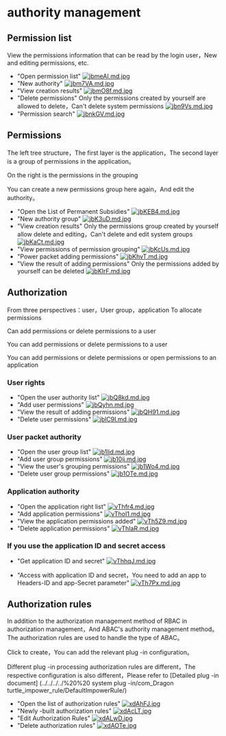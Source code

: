 # authority management

## Permission list

View the permissions information that can be read by the login user，New and editing permissions, etc.

* "Open permission list"
    [![jbmeAI.md.jpg](https://s1.ax1x.com/2022/07/20/jbmeAI.md.jpg)](https://imgtu.com/i/jbmeAI)
* "New authority"
    [![jbm7VA.md.jpg](https://s1.ax1x.com/2022/07/20/jbm7VA.md.jpg)](https://imgtu.com/i/jbm7VA)
* "View creation results"
    [![jbmO8f.md.jpg](https://s1.ax1x.com/2022/07/20/jbmO8f.md.jpg)](https://imgtu.com/i/jbmO8f)
* "Delete permissions"
    Only the permissions created by yourself are allowed to delete，Can't delete system permissions
    [![jbn9Vs.md.jpg](https://s1.ax1x.com/2022/07/20/jbn9Vs.md.jpg)](https://imgtu.com/i/jbn9Vs)
* "Permission search"
    [![jbnkGV.md.jpg](https://s1.ax1x.com/2022/07/20/jbnkGV.md.jpg)](https://imgtu.com/i/jbnkGV)


## Permissions

The left tree structure，The first layer is the application，The second layer is a group of permissions in the application。

On the right is the permissions in the grouping

You can create a new permissions group here again，And edit the authority。

* "Open the List of Permanent Subsidies"
    [![jbKEB4.md.jpg](https://s1.ax1x.com/2022/07/20/jbKEB4.md.jpg)](https://imgtu.com/i/jbKEB4)
* "New authority group"
    [![jbK3uD.md.jpg](https://s1.ax1x.com/2022/07/20/jbK3uD.md.jpg)](https://imgtu.com/i/jbK3uD)
* "View creation results"
    Only the permissions group created by yourself allow delete and editing，Can't delete and edit system groups
    [![jbKaCt.md.jpg](https://s1.ax1x.com/2022/07/20/jbKaCt.md.jpg)](https://imgtu.com/i/jbKaCt)
* "View permissions of permission grouping"
    [![jbKcUs.md.jpg](https://s1.ax1x.com/2022/07/20/jbKcUs.md.jpg)](https://imgtu.com/i/jbKcUs)
* "Power packet adding permissions"
    [![jbKhvT.md.jpg](https://s1.ax1x.com/2022/07/20/jbKhvT.md.jpg)](https://imgtu.com/i/jbKhvT)
* "View the result of adding permissions"
    Only the permissions added by yourself can be deleted
    [![jbKIrF.md.jpg](https://s1.ax1x.com/2022/07/20/jbKIrF.md.jpg)](https://imgtu.com/i/jbKIrF)

## Authorization

From three perspectives：user，User group，application To allocate permissions

Can add permissions or delete permissions to a user

You can add permissions or delete permissions to a user

You can add permissions or delete permissions or open permissions to an application

### User rights

* "Open the user authority list"
    [![jbQ8kd.md.jpg](https://s1.ax1x.com/2022/07/20/jbQ8kd.md.jpg)](https://imgtu.com/i/jbQ8kd)
* "Add user permissions"
    [![jbQyhn.md.jpg](https://s1.ax1x.com/2022/07/20/jbQyhn.md.jpg)](https://imgtu.com/i/jbQyhn)
* "View the result of adding permissions"
    [![jbQH91.md.jpg](https://s1.ax1x.com/2022/07/20/jbQH91.md.jpg)](https://imgtu.com/i/jbQH91)
* "Delete user permissions"
    [![jblC9I.md.jpg](https://s1.ax1x.com/2022/07/20/jblC9I.md.jpg)](https://imgtu.com/i/jblC9I)

### User packet authority

* "Open the user group list"
    [![jb1lid.md.jpg](https://s1.ax1x.com/2022/07/20/jb1lid.md.jpg)](https://imgtu.com/i/jb1lid)
* "Add user group permissions"
    [![jb10ij.md.jpg](https://s1.ax1x.com/2022/07/20/jb10ij.md.jpg)](https://imgtu.com/i/jb10ij)
* "View the user's grouping permissions"
    [![jb1Wo4.md.jpg](https://s1.ax1x.com/2022/07/20/jb1Wo4.md.jpg)](https://imgtu.com/i/jb1Wo4)
* "Delete user group permissions"
    [![jb1OTe.md.jpg](https://s1.ax1x.com/2022/07/20/jb1OTe.md.jpg)](https://imgtu.com/i/jb1OTe)

### Application authority

* "Open the application right list"
    [![vThfr4.md.jpg](https://s1.ax1x.com/2022/09/05/vThfr4.md.jpg)](https://imgse.com/i/vThfr4)
* "Add application permissions"
    [![vThoI1.md.jpg](https://s1.ax1x.com/2022/09/05/vThoI1.md.jpg)](https://imgse.com/i/vThoI1)
* "View the application permissions added"
    [![vTh5Z9.md.jpg](https://s1.ax1x.com/2022/09/05/vTh5Z9.md.jpg)](https://imgse.com/i/vTh5Z9)
* "Delete application permissions"
    [![vThIaR.md.jpg](https://s1.ax1x.com/2022/09/05/vThIaR.md.jpg)](https://imgse.com/i/vThIaR)

### If you use the application ID and secret access

* "Get application ID and secret"
    [![vThhqJ.md.jpg](https://s1.ax1x.com/2022/09/05/vThhqJ.md.jpg)](https://imgse.com/i/vThhqJ)

* "Access with application ID and secret，You need to add an app to Headers-ID and app-Secret parameter"
    [![vTh7Px.md.jpg](https://s1.ax1x.com/2022/09/05/vTh7Px.md.jpg)](https://imgse.com/i/vTh7Px)

## Authorization rules

In addition to the authorization management method of RBAC in authorization management，And ABAC's authority management method。The authorization rules are used to handle the type of ABAC。

Click to create，You can add the relevant plug -in configuration。

Different plug -in processing authorization rules are different，The respective configuration is also different，Please refer to [Detailed plug -in document] (../../../../%20%20 system plug -in/com_Dragon turtle_impower_rule/DefaultImpowerRule/)

* "Open the list of authorization rules"
    [![xdAhFJ.jpg](https://s1.ax1x.com/2022/10/13/xdAhFJ.jpg)](https://imgse.com/i/xdAhFJ)
* "Newly -built authorization rules"
    [![xdAcLT.jpg](https://s1.ax1x.com/2022/10/13/xdAcLT.jpg)](https://imgse.com/i/xdAcLT)
* "Edit Authorization Rules"
    [![xdALwD.jpg](https://s1.ax1x.com/2022/10/13/xdALwD.jpg)](https://imgse.com/i/xdALwD)
* "Delete authorization rules"
    [![xdAOTe.jpg](https://s1.ax1x.com/2022/10/13/xdAOTe.jpg)](https://imgse.com/i/xdAOTe)
